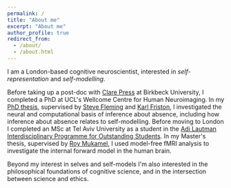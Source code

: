 ```yaml
---
permalink: /
title: "About me"
excerpt: "About me"
author_profile: true
redirect_from:
  - /about/
  - /about.html
---
```


I am a London-based cognitive neuroscientist, interested in *self-representation* and *self-modelling*.

Before taking up a post-doc with [Clare Press](https://www.bbk.ac.uk/our-staff/profile/8008284/clare-press) at Birkbeck University, I completed a PhD at UCL's Wellcome Centre for Human Neuroimaging. In my [PhD thesis](https://matanmazor.github.io/thesis), supervised by [Steve Fleming](https://www.ucl.ac.uk/pals/research/experimental-psychology/person/steve-fleming/) and [Karl Friston](https://www.fil.ion.ucl.ac.uk/~karl/), I investigated the neural and computational basis of inference about absence, including how inference about absence relates to self-modelling. Before moving to London I completed an MSc at Tel Aviv University as a student in the [Adi Lautman Interdisciplinary Programme for Outstanding Students](https://en.wikipedia.org/wiki/Adi_Lautman_Interdisciplinary_Program_for_Outstanding_Students). In my Master's thesis, supervised by [Roy Mukamel](https://socsci3.tau.ac.il/rmukamel/), I used model-free fMRI analysis to investigate the internal forward model in the human brain. 

Beyond my interest in selves and self-models I'm also interested in the philosophical foundations of cognitive science, and in the intersection between science and ethics.  

